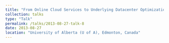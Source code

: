 ```yaml
---
title: "From Online Cloud Services to Underlying Datacenter Optimization: A Top-Down Approach"
collection: talks
type: "Talk"
permalink: /talks/2013-08-27-talk-8
date: 2013-08-27
location: "University of Alberta (U of A), Edmonton, Canada"
---
```

